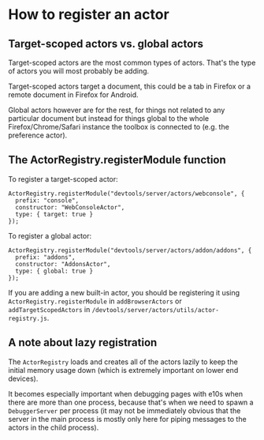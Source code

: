 # How to register an actor

## Target-scoped actors vs. global actors

Target-scoped actors are the most common types of actors. That's the type of actors you will most probably be adding.

Target-scoped actors target a document, this could be a tab in Firefox or a remote document in Firefox for Android.

Global actors however are for the rest, for things not related to any particular document but instead for things global to the whole Firefox/Chrome/Safari instance the toolbox is connected to (e.g. the preference actor).

## The ActorRegistry.registerModule function

To register a target-scoped actor:

```
ActorRegistry.registerModule("devtools/server/actors/webconsole", {
  prefix: "console",
  constructor: "WebConsoleActor",
  type: { target: true }
});
```

To register a global actor:

```
ActorRegistry.registerModule("devtools/server/actors/addon/addons", {
  prefix: "addons",
  constructor: "AddonsActor",
  type: { global: true }
});
```

If you are adding a new built-in actor, you should be registering it using `ActorRegistry.registerModule` in `addBrowserActors` or `addTargetScopedActors` in `/devtools/server/actors/utils/actor-registry.js`.

## A note about lazy registration

The `ActorRegistry` loads and creates all of the actors lazily to keep the initial memory usage down (which is extremely important on lower end devices).

It becomes especially important when debugging pages with e10s when there are more than one process, because that's when we need to spawn a `DebuggerServer` per process (it may not be immediately obvious that the server in the main process is mostly only here for piping messages to the actors in the child process).
